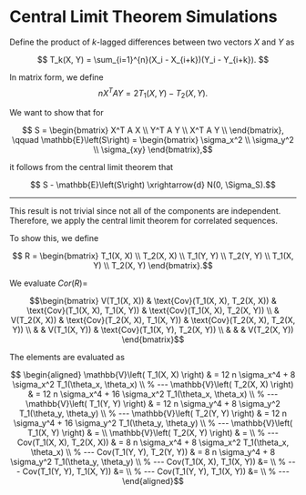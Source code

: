 # Central Limit Theorem Simulations

Define the product of $k$-lagged differences between two vectors $X$ and $Y$ as

$$
	T_k(X, Y) = \sum_{i=1}^{n}(X_i - X_{i+k})(Y_i - Y_{i+k}).
$$

In matrix form, we define
$$n X^T A Y = 2 T_1(X, Y) - T_2(X, Y). $$

We want to show that for
```math
	S =
	\begin{bmatrix}
		X^T A X \\
		Y^T A Y \\
		X^T A Y \\
	\end{bmatrix},
	\qquad
	\mathbb{E}\left(S\right) =
	\begin{bmatrix}
		\sigma_x^2 \\
		\sigma_y^2 \\
		\sigma_{xy}
	\end{bmatrix},
```
it follows from the central limit theorem that
```math
	S - \mathbb{E}\left(S\right)
	\xrightarrow{d}
	N(0, \Sigma_S).
```

---

This result is not trivial since not all of the components are independent. Therefore, we apply the central limit theorem for correlated sequences.

To show this, we define
```math
	R =
	\begin{bmatrix}
		T_1(X, X) \\
		T_2(X, X) \\
		T_1(Y, Y) \\
		T_2(Y, Y) \\
		T_1(X, Y) \\
		T_2(X, Y)
	\end{bmatrix}.
```

We evaluate $Cor(R)=$
```math
\begin{bmatrix}
V(T_1(X, X)) & \text{Cov}(T_1(X, X), T_2(X, X)) & \text{Cov}(T_1(X, X), T_1(X, Y)) & \text{Cov}(T_1(X, X), T_2(X, Y)) \\
             & V(T_2(X, X))                     & \text{Cov}(T_2(X, X), T_1(X, Y)) & \text{Cov}(T_2(X, X), T_2(X, Y)) \\
             &                                  & V(T_1(X, Y))                     & \text{Cov}(T_1(X, Y), T_2(X, Y)) \\
             &                                  &                                  & V(T_2(X, Y))
\end{bmatrix}
```

The elements are evaluated as
```math
	\begin{aligned}
		\mathbb{V}\left( T_1(X, X) \right)
		 & =
		12 n \sigma_x^4 +
		8 \sigma_x^2 T_1(\theta_x, \theta_x)  \\
		% ---
		\mathbb{V}\left( T_2(X, X) \right)
		 & =
		12 n \sigma_x^4 +
		16 \sigma_x^2 T_1(\theta_x, \theta_x) \\
		% ---
		\mathbb{V}\left( T_1(Y, Y) \right)
		 & =
		12 n \sigma_y^4 +
		8 \sigma_y^2 T_1(\theta_y, \theta_y)  \\
		% ---
		\mathbb{V}\left( T_2(Y, Y) \right)
		 & =
		12 n \sigma_y^4 +
		16 \sigma_y^2 T_1(\theta_y, \theta_y) \\
		% --- 
		\mathbb{V}\left( T_1(X, Y) \right)
		 & = \\
		\mathbb{V}\left( T_2(X, Y) \right)
		 & = \\
		% ---
		Cov(T_1(X, X), T_2(X, X))
		 & =
		8 n \sigma_x^4 +
		8 \sigma_x^2 T_1(\theta_x, \theta_x)  \\
		% ---
		Cov(T_1(Y, Y), T_2(Y, Y))
		 & =
		8 n \sigma_y^4 +
		8 \sigma_y^2 T_1(\theta_y, \theta_y) \\
		% ---
		Cov(T_1(X, X), T_1(X, Y))
    &=  \\
		% ---
		Cov(T_1(Y, Y), T_1(X, Y))
    &=  \\
		% ---
		Cov(T_1(Y, Y), T_1(X, Y))
    &=  \\
		% ---
	\end{aligned}
```




